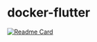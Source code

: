 # docker-flutter

[![Readme Card](https://github-readme-stats.vercel.app/api/pin/?username=ky1vstar&repo=docker-flutter)](https://github.com/ky1vstar/docker-flutter)
